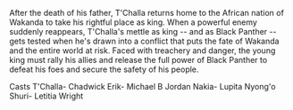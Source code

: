 After the death of his father, T'Challa returns home to the African nation of Wakanda to take his rightful place as king. When a powerful enemy suddenly reappears, T'Challa's mettle as king -- and as Black Panther -- gets tested when he's drawn into a conflict that puts the fate of Wakanda and the entire world at risk. Faced with treachery and danger, the young king must rally his allies and release the full power of Black Panther to defeat his foes and secure the safety of his people.

Casts
T'Challa- Chadwick
Erik- Michael B Jordan
Nakia- Lupita Nyong'o
Shuri- Letitia Wright
